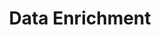 ---
layout: sub-service
order: 6
title: "Data Enrichment"
parent: "Data & Advanced Analytics"
description: "Our Data Enrichment services enhance your existing data by integrating additional relevant information, increasing its value and utility for informed decision-making and strategic initiatives."
approach: "We enhance your data by integrating it with internal and external sources, improving its quality and comprehensiveness. Our data enrichment process ensures that your data is more robust, enabling deeper insights and more effective analysis."
intro: "Enhancing data quality and utility through comprehensive integration of multiple sources for informed decision-making and strategic initiatives."
focus_areas:
  - title: "Data Source Identification"
    content: "Identify and evaluate data sources that can add value to your existing datasets."
    icon: "fa-radar"
  - title: "Data Integration"
    content: "Integrate data from multiple sources to create a unified and comprehensive dataset."
    icon: "fa-object-group"
  - title: "Data Quality Improvement"
    content: "Implement processes to enhance the quality, accuracy, and reliability of your data."
    icon: "fa-sparkles"
  - title: "Master Data Management"
    content: "Establish master data management practices to ensure consistency and accuracy across your organization."
    icon: "fa-server"
  - title: "Data Governance"
    content: "Develop and implement data governance policies to maintain data integrity and compliance."
    icon: "fa-shield-check"
why_choose:
  - "Comprehensive Data Enrichment"
  - "Advanced Integration Techniques"
  - "Focus on Data Quality and Governance"
  - "Experienced Data Professionals"
cta: "Contact us to learn how our Data Enrichment services can enhance the value of your data and support your strategic initiatives."
icon: "fa-database"
color: "tangerine"
image: "/assets/images/backgrounds/data-enrichment.webp"
permalink: /services/data-and-advanced-analytics/data-enrichment
redirect_to: /services/data-and-advanced-analytics#data-enrichment
---